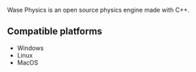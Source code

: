 Wase Physics is an open source physics engine made with C++.

## Compatible platforms
- Windows
- Linux
- MacOS